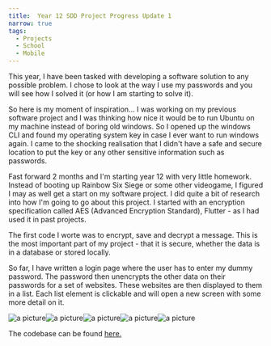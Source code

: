 ```yaml
---
title:  Year 12 SDD Project Progress Update 1
narrow: true
tags:
  - Projects
  - School
  - Mobile
---
```


This year, I have been tasked with developing a software solution to any possible problem. I chose to look at the way I use my passwords and you will see how I solved it (or how I am starting to solve it).
<!--more-->

So here is my moment of inspiration... I was working on my previous software project and I was thinking how nice it would be to run Ubuntu on my machine instead of boring old windows. So I opened up the windows CLI and found my operating system key in case I ever want to run windows again. I came to the shocking realisation that I didn't have a safe and secure location to put the key or any other sensitive information such as passwords.

Fast forward 2 months and I'm starting year 12 with very little homework. Instead of booting up Rainbow Six Siege or some other videogame, I figured I may as well get a start on my software project. I did quite a bit of research into how I'm going to go about this project. I started with an encryption specification called AES (Advanced Encryption Standard), Flutter - as I had used it in past projects.

The first code I worte was to encrypt, save and decrypt a message. This is the most important part of my project - that it is secure, whether the data is in a database or stored locally.

So far, I have written a login page where the user has to enter my dummy password. The password then unencrypts the other data on their passwords for a set of websites. These websites are then displayed to them in a list. Each list element is clickable and will open a new screen with some more detail on it.

![a picture](/theme/img/12SDD_v1_1.jpg)![a picture](/theme/img/12SDD_v1_2.jpg)![a picture](/theme/img/12SDD_v1_3.jpg)![a picture](/theme/img/12SDD_v1_4.jpg)![a picture](/theme/img/12SDD_v1_5.jpg)

The codebase can be found [here.](https://github.com/DanField12/dans_password_vault) 
